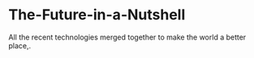 # The-Future-in-a-Nutshell
All the recent technologies merged together to make the world a better place,.
